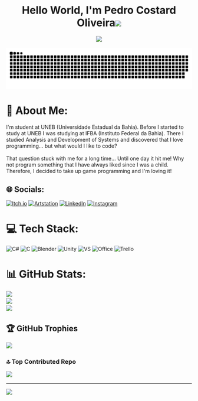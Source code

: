 <h1 align="center"><b>Hello World, I'm Pedro Costard Oliveira</b><img src="https://media.giphy.com/media/hvRJCLFzcasrR4ia7z/giphy.gif" width="35"></h1>
<!--  -->
<p align="center">
  <a href="https://github.com/DenverCoder1/readme-typing-svg"><img src="https://readme-typing-svg.herokuapp.com?font=Time+New+Roman&color=cyan&size=25&center=true&vCenter=true&width=600&height=100&lines=Game+Developer..&hearts;++;Digital+Games+Student,;Game+Programmer,;Beginner+3D+Artist,;Active+Learner+and+Researcher,;Love+to+learn+new+stuff!..<3"></a>
</p>
<!--- snake -->
<div align="center">
  <img  src="https://github.com/1999AZZAR/1999AZZAR/blob/readme/resources/img/grid-snake.svg"
       alt="snake" /></a>
</div>

# 💫 About Me:
I'm student at UNEB (Universidade Estadual da Bahia). Before I started to study at UNEB I was studying at IFBA (Instituto Federal da Bahia). There I studied Analysis and Development of Systems and discovered that I love programming... but what would I like to code?<br><br>That question stuck with me for a long time... Until one day it hit me! Why not program something that I have always liked since I was a child. Therefore, I decided to take up game programming and I'm loving it!


## 🌐 Socials:
[![Itch.io](https://img.shields.io/badge/itch.io-FF6347?style=for-the-badge&logo=itchdotio&logoColor=white&logoWidth=20)](https://costards2.itch.io/) [![Artstation](https://img.shields.io/badge/ArtStation-38B2AC?style=for-the-badge&logo=artstation&logoColor=white&logoWidth=20)](https://www.artstation.com/costard)  [![LinkedIn](https://img.shields.io/badge/LinkedIn-0077B5?style=for-the-badge&logo=linkedin&logoColor=white&logoWidth=20)](https://linkedin.com/in/https://www.linkedin.com/in/pedro-costard-oliveira-057813231/) [![Instagram](https://img.shields.io/badge/Instagram-E4405F?style=for-the-badge&logo=instagram&logoColor=white&logoWidth=20)](https://instagram.com/https://www.instagram.com/pedro.costard/) 
# 💻 Tech Stack:
![C#](https://img.shields.io/badge/c%23-%23239120.svg?style=for-the-badge&logo=csharp&logoColor=white) ![C](https://img.shields.io/badge/c-%2300599C.svg?style=for-the-badge&logo=c&logoColor=white) ![Blender](https://img.shields.io/badge/blender-%23F5792A.svg?style=for-the-badge&logo=blender&logoColor=white) ![Unity](https://img.shields.io/badge/Unity-100000?style=for-the-badge&logo=unity&logoColor=white) ![VS](https://img.shields.io/badge/Visual_Studio-5C2D91?style=for-the-badge&logo=visual%20studio&logoColor=white)
![Office](https://img.shields.io/badge/Microsoft_Office-D83B01?style=for-the-badge&logo=microsoft-office&logoColor=white) ![Trello](https://img.shields.io/badge/Trello-0052CC?style=for-the-badge&logo=trello&logoColor=white)
# 📊 GitHub Stats:
![](https://github-readme-stats.vercel.app/api?username=Costards2&theme=dark&hide_border=false&include_all_commits=false&count_private=false)<br/>
![](https://github-readme-streak-stats.herokuapp.com/?user=Costards2&theme=dark&hide_border=false)<br/>
![](https://github-readme-stats.vercel.app/api/top-langs/?username=Costards2&theme=dark&hide_border=false&include_all_commits=false&count_private=false&layout=compact)

## 🏆 GitHub Trophies
![](https://github-profile-trophy.vercel.app/?username=Costards2&theme=radical&no-frame=false&no-bg=true&margin-w=4)

### 🔝 Top Contributed Repo
![](https://github-contributor-stats.vercel.app/api?username=Costards2&limit=5&theme=dark&combine_all_yearly_contributions=true)

---
[![](https://visitcount.itsvg.in/api?id=Costards2&icon=5&color=0)](https://visitcount.itsvg.in)

<!-- Proudly created with GPRM ( https://gprm.itsvg.in ) -->
